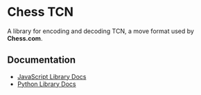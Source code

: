 # Chess TCN

A library for encoding and decoding TCN, a move format used by **Chess.com**.

## Documentation

* [JavaScript Library Docs](js/README.md)  
* [Python Library Docs](python/README.md)
